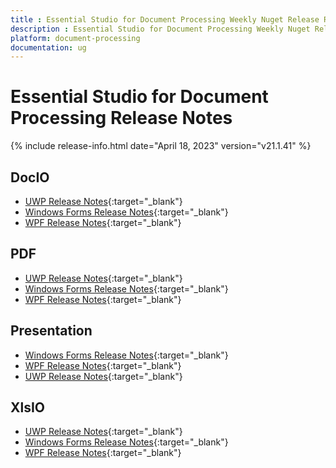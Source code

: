 ```yaml
---
title : Essential Studio for Document Processing Weekly Nuget Release Release Notes  
description : Essential Studio for Document Processing Weekly Nuget Release Release Notes  
platform: document-processing
documentation: ug
---
```


# Essential Studio for Document Processing  Release Notes  

{% include release-info.html date="April 18, 2023" version="v21.1.41" %} 

## DocIO

* [UWP Release Notes](/uwp/release-notes/v21.1.41#docio){:target="_blank"}
* [Windows Forms Release Notes](/windowsforms/release-notes/v21.1.41#docio){:target="_blank"}
* [WPF Release Notes](/wpf/release-notes/v21.1.41#docio){:target="_blank"}


## PDF

* [UWP Release Notes](/uwp/release-notes/v21.1.41#pdf){:target="_blank"}
* [Windows Forms Release Notes](/windowsforms/release-notes/v21.1.41#pdf){:target="_blank"}
* [WPF Release Notes](/wpf/release-notes/v21.1.41#pdf){:target="_blank"}


## Presentation

* [Windows Forms Release Notes](/windowsforms/release-notes/v21.1.41#presentation){:target="_blank"}
* [WPF Release Notes](/wpf/release-notes/v21.1.41#presentation){:target="_blank"}
* [UWP Release Notes](/uwp/release-notes/v21.1.41#presentation){:target="_blank"}


## XlsIO

* [UWP Release Notes](/uwp/release-notes/v21.1.41#xlsio){:target="_blank"}
* [Windows Forms Release Notes](/windowsforms/release-notes/v21.1.41#xlsio){:target="_blank"}
* [WPF Release Notes](/wpf/release-notes/v21.1.41#xlsio){:target="_blank"}